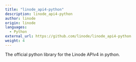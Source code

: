 ```yaml
---
title: "linode_api4-python"
description: linode_api4-python
author: linode
origin: linode
languages:
  - Python
external_url: https://github.com/linode/linode_api4-python
weight: 4
---
```


The official python library for the Linode APIv4 in python.
